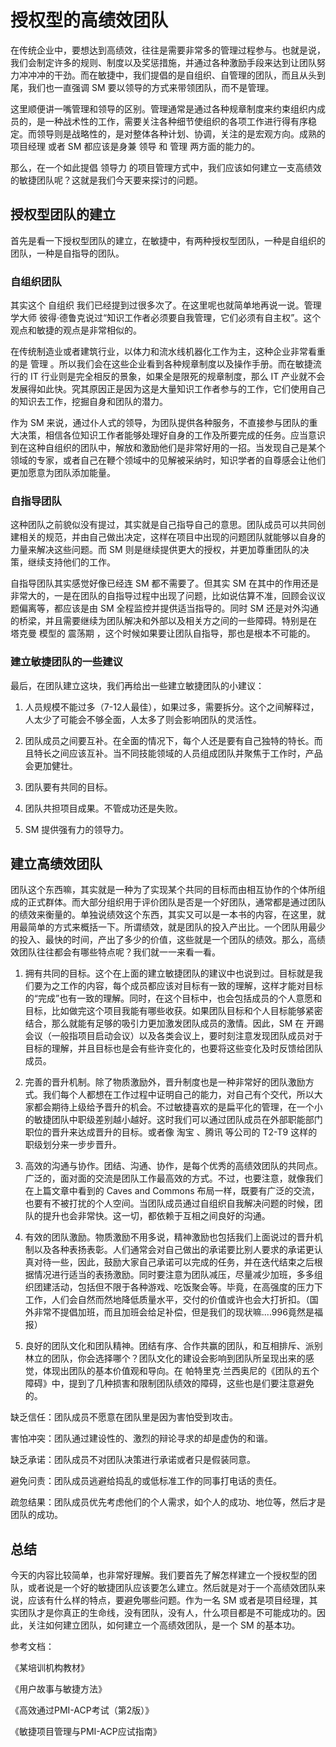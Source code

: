 # 授权型的高绩效团队

在传统企业中，要想达到高绩效，往往是需要非常多的管理过程参与。也就是说，我们会制定许多的规则、制度以及奖惩措施，并通过各种激励手段来达到让团队努力冲冲冲的干劲。而在敏捷中，我们提倡的是自组织、自管理的团队，而且从头到尾，我们也一直强调 SM 要以领导的方式来带领团队，而不是管理。

这里顺便讲一嘴管理和领导的区别。管理通常是通过各种规章制度来约束组织内成员的，是一种战术性的工作，需要关注各种细节使组织的各项工作进行得有序稳定。而领导则是战略性的，是对整体各种计划、协调，关注的是宏观方向。成熟的 项目经理 或者 SM 都应该是身兼 领导 和 管理 两方面的能力的。

那么，在一个如此提倡 领导力 的项目管理方式中，我们应该如何建立一支高绩效的敏捷团队呢？这就是我们今天要来探讨的问题。

## 授权型团队的建立

首先是看一下授权型团队的建立，在敏捷中，有两种授权型团队，一种是自组织的团队，一种是自指导的团队。

### 自组织团队

其实这个 自组织 我们已经提到过很多次了。在这里呢也就简单地再说一说。管理学大师 彼得·德鲁克说过“知识工作者必须要自我管理，它们必须有自主权”。这个观点和敏捷的观点是非常相似的。

在传统制造业或者建筑行业，以体力和流水线机器化工作为主，这种企业非常看重的是 管理 。所以我们会在这些企业看到各种规章制度以及操作手册。而在敏捷流行的 IT 行业则是完全相反的景象，如果全是限死的规章制度，那么 IT 产业就不会发展得如此快。究其原因正是因为这是大量知识工作者参与的工作，它们使用自己的知识去工作，挖掘自身和团队的潜力。

作为 SM 来说，通过仆人式的领导，为团队提供各种服务，不直接参与团队的重大决策，相信各位知识工作者能够处理好自身的工作及所要完成的任务。应当意识到在这种自组织的团队中，解放和激励他们是非常好用的一招。当发现自己是某个领域的专家，或者自己在鞭个领域中的见解被采纳时，知识学者的自尊感会让他们更加愿意为团队添加能量。

### 自指导团队

这种团队之前貌似没有提过，其实就是自己指导自己的意思。团队成员可以共同创建相关的规范，并由自己做出决定，这样在项目中出现的问题团队就能够以自身的力量来解决这些问题。而 SM 则是继续提供更大的授权，并更加尊重团队的决策，继续支持他们的工作。

自指导团队其实感觉好像已经连 SM 都不需要了。但其实 SM 在其中的作用还是非常大的，一是在团队的自指导过程中出现了问题，比如说估算不准，回顾会议议题偏离等，都应该是由 SM 全程监控并提供适当指导的。同时 SM 还是对外沟通的桥梁，并且需要继续为团队解决和外部以及相关方之间的一些障碍。特别是在 塔克曼 模型的 震荡期 ，这个时候如果要让团队自指导，那也是根本不可能的。

### 建立敏捷团队的一些建议

最后，在团队建立这块，我们再给出一些建立敏捷团队的小建议：

1. 人员规模不能过多（7-12人最佳），如果过多，需要拆分。这个之间解释过，人太少了可能会不够全面，人太多了则会影响团队的灵活性。

2. 团队成员之间要互补。在全面的情况下，每个人还是要有自己独特的特长。而且特长之间应该互补。当不同技能领域的人员组成团队并聚焦于工作时，产品会更加健壮。

3. 团队要有共同的目标。

4. 团队共担项目成果。不管成功还是失败。

5. SM 提供强有力的领导力。

## 建立高绩效团队

团队这个东西嘛，其实就是一种为了实现某个共同的目标而由相互协作的个体所组成的正式群体。而大部分组织用于评价团队是否是一个好团队，通常都是通过团队的绩效来衡量的。单独说绩效这个东西，其实又可以是一本书的内容，在这里，就用最简单的方式来概括一下。所谓绩效，就是团队的投入产出比。一个团队用最少的投入、最快的时间，产出了多少的价值，这些就是一个团队的绩效。那么，高绩效团队往往都会有哪些特点呢？我们就一一来看一看。

1. 拥有共同的目标。这个在上面的建立敏捷团队的建议中也说到过。目标就是我们要为之工作的内容，每个成员都应该对目标有一致的理解，这样才能对目标的“完成”也有一致的理解。同时，在这个目标中，也会包括成员的个人意愿和目标，比如做完这个项目我能有哪些收获。如果团队目标和个人目标能够紧密结合，那么就能有足够的吸引力更加激发团队成员的激情。因此，SM 在 开踢会议（一般指项目启动会议）以及各类会议上，要时刻注意发现团队成员对于目标的理解，并且目标也是会有些许变化的，也要将这些变化及时反馈给团队成员。

2. 完善的晋升机制。除了物质激励外，晋升制度也是一种非常好的团队激励方式。我们每个人都想在工作过程中证明自己的能力，对自己有个交代，所以大家都会期待上级给予晋升的机会。不过敏捷喜欢的是扁平化的管理，在一个小的敏捷团队中职级差别越小越好。这时我们可以通过团队成员在外部职能部门职位的晋升来达成晋升的目标。或者像 淘宝 、腾讯 等公司的 T2-T9 这样的职级划分来一步步晋升。

3. 高效的沟通与协作。团结、沟通、协作，是每个优秀的高绩效团队的共同点。广泛的，面对面的交流是团队工作最高效的方式。不过，也要注意，就像我们在上篇文章中看到的 Caves and Commons 布局一样，既要有广泛的交流，也要有不被打扰的个人空间。当团队成员通过自组织自我解决问题的时候，团队的提升也会非常快。这一切，都依赖于互相之间良好的沟通。

4. 有效的团队激励。物质激励不用多说，精神激励也包括我们上面说过的晋升机制以及各种表扬表彰。人们通常会对自己做出的承诺要比别人要求的承诺更认真对待一些，因此，鼓励大家自己承诺可以完成的任务，并在迭代结束之后根据情况进行适当的表扬激励。同时要注意为团队减压，尽量减少加班，多多组织团建活动，包括但不限于各种游戏、吃饭聚会等。毕竟，在高强度的压力下工作，人们会自然而然地降低质量水平，交付的价值或许也会大打折扣。（国外非常不提倡加班，而且加班会给足补偿，但是我们的现状嘛....996竟然是福报）

5. 良好的团队文化和团队精神。团结有序、合作共赢的团队，和互相排斥、派别林立的团队，你会选择哪个？团队文化的建设会影响到团队所呈现出来的感觉，体现出团队的基本价值观和导向。在 帕特里克·兰西奥尼的《团队的五个障碍》中，提到了几种损害和限制团队绩效的障碍，这些也是们要注意避免的。

缺乏信任：团队成员不愿意在团队里是因为害怕受到攻击。

害怕冲突：团队通过建设性的、激烈的辩论寻求的却是虚伪的和谐。

缺乏承诺：团队成员不对团队决策进行承诺或者只是假装同意。

避免问责：团队成员逃避给捣乱的或低标准工作的同事打电话的责任。

疏忽结果：团队成员优先考虑他们的个人需求，如个人的成功、地位等，然后才是团队的成功。

## 总结

今天的内容比较简单，也非常好理解。我们要首先了解怎样建立一个授权型的团队，或者说是一个好的敏捷团队应该要怎么建立。然后就是对于一个高绩效团队来说，应该有什么样的特点，要避免哪些问题。作为一名 SM 或者是项目经理，其实团队才是你真正的生命线，没有团队，没有人，什么项目都是不可能成功的。因此，关注如何建立团队，如何建立一个高绩效团队，是一个 SM 的基本功。

参考文档：

《某培训机构教材》

《用户故事与敏捷方法》

《高效通过PMI-ACP考试（第2版）》

《敏捷项目管理与PMI-ACP应试指南》